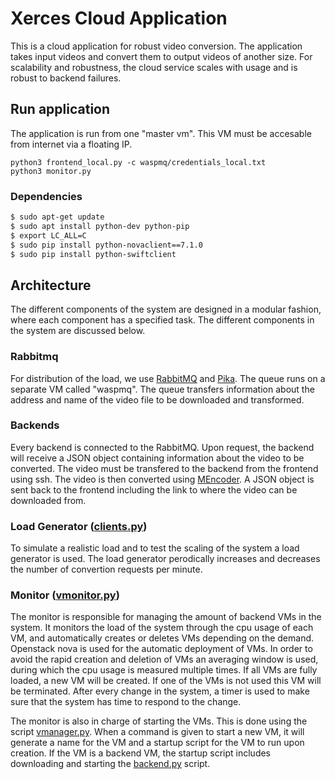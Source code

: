 # Xerces Cloud Application
This is a cloud application for robust video conversion. The application takes input videos and convert them to output videos of another size. For scalability and robustness, the cloud service scales with usage and is robust to backend failures.

## Run application 
The application is run from one "master vm". This VM must be accesable from internet via a floating IP. 
```
python3 frontend_local.py -c waspmq/credentials_local.txt
python3 monitor.py
```

### Dependencies
```bash
$ sudo apt-get update 
$ sudo apt install python-dev python-pip  
$ export LC_ALL=C 
$ sudo pip install python-novaclient==7.1.0 
$ sudo pip install python-swiftclient
```
## Architecture
The different components of the system are designed in a modular fashion, where each component has a specified task. The different components in the system are discussed below.

### Rabbitmq
For distribution of the load, we use [RabbitMQ](http://www.rabbitmq.com/) and [Pika](https://pika.readthedocs.io/en/0.10.0/). 
The queue runs on a separate VM called "waspmq". The queue transfers information about the address and name of the video file to be downloaded and transformed. 

### Backends
Every backend is connected to the RabbitMQ. Upon request, the backend will receive a JSON object containing information about the video to be converted. The video must be transfered to the backend from the frontend using ssh. The video is then converted using [MEncoder](https://help.ubuntu.com/community/MEncoder). A JSON object is sent back to the frontend including the link to where the video can be downloaded from. 

### Load Generator ([clients.py](clients.py))
To simulate a realistic load and to test the scaling of the system a load generator is used. The load generator perodically increases and decreases the number of convertion requests per minute.

### Monitor ([vmonitor.py](vmanager.py))
The monitor is responsible for managing the amount of backend VMs in the system. It monitors the load of the system through the cpu usage of each VM, and automatically creates or deletes VMs depending on the demand. Openstack nova is used for the automatic deployment of VMs. In order to avoid the rapid creation and deletion of VMs an averaging window is used, during which the cpu usage is measured multiple times. If all VMs are fully loaded, a new VM will be created. If one of the VMs is not used this VM will be terminated. After every change in the system, a timer is used to make sure that the system has time to respond to the change.

The monitor is also in charge of starting the VMs. This is done using the script [vmanager.py](vmanager.py). When a command is given to start a new VM, it will generate a name for the VM and a startup script for the VM to run upon creation. If the VM is a backend VM, the startup script includes downloading and starting the [backend.py](VM-deploy-scripts/backend.py) script.
